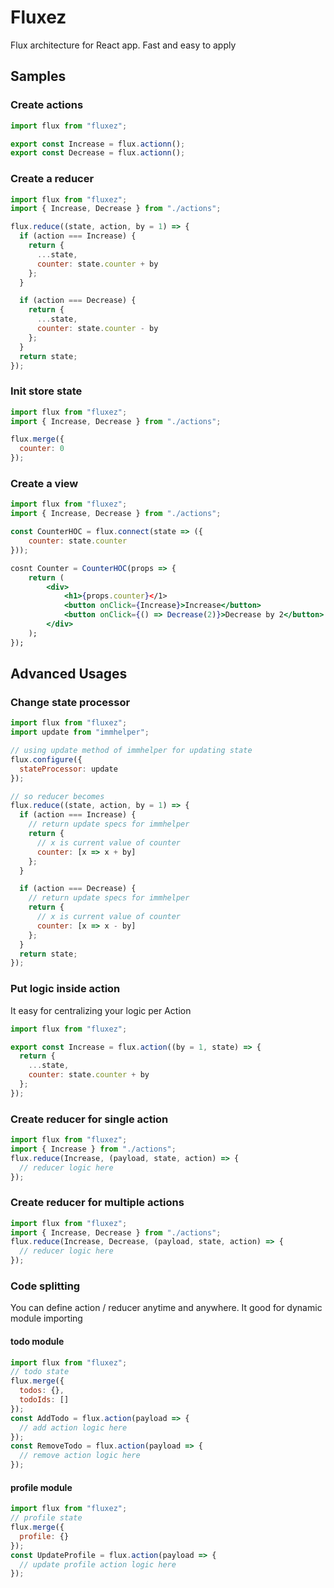 # Fluxez

Flux architecture for React app. Fast and easy to apply

## Samples

### Create actions

```js
import flux from "fluxez";

export const Increase = flux.actionn();
export const Decrease = flux.actionn();
```

### Create a reducer

```js
import flux from "fluxez";
import { Increase, Decrease } from "./actions";

flux.reduce((state, action, by = 1) => {
  if (action === Increase) {
    return {
      ...state,
      counter: state.counter + by
    };
  }

  if (action === Decrease) {
    return {
      ...state,
      counter: state.counter - by
    };
  }
  return state;
});
```

### Init store state

```js
import flux from "fluxez";
import { Increase, Decrease } from "./actions";

flux.merge({
  counter: 0
});
```

### Create a view

```jsx
import flux from "fluxez";
import { Increase, Decrease } from "./actions";

const CounterHOC = flux.connect(state => ({
    counter: state.counter
}));

cosnt Counter = CounterHOC(props => {
    return (
        <div>
            <h1>{props.counter}</1>
            <button onClick={Increase}>Increase</button>
            <button onClick={() => Decrease(2)}>Decrease by 2</button>
        </div>
    );
});
```

## Advanced Usages

### Change state processor

```js
import flux from "fluxez";
import update from "immhelper";

// using update method of immhelper for updating state
flux.configure({
  stateProcessor: update
});

// so reducer becomes
flux.reduce((state, action, by = 1) => {
  if (action === Increase) {
    // return update specs for immhelper
    return {
      // x is current value of counter
      counter: [x => x + by]
    };
  }

  if (action === Decrease) {
    // return update specs for immhelper
    return {
      // x is current value of counter
      counter: [x => x - by]
    };
  }
  return state;
});
```

### Put logic inside action

It easy for centralizing your logic per Action

```js
import flux from "fluxez";

export const Increase = flux.action((by = 1, state) => {
  return {
    ...state,
    counter: state.counter + by
  };
});
```

### Create reducer for single action

```js
import flux from "fluxez";
import { Increase } from "./actions";
flux.reduce(Increase, (payload, state, action) => {
  // reducer logic here
});
```

### Create reducer for multiple actions

```js
import flux from "fluxez";
import { Increase, Decrease } from "./actions";
flux.reduce(Increase, Decrease, (payload, state, action) => {
  // reducer logic here
});
```

### Code splitting

You can define action / reducer anytime and anywhere. It good for dynamic module importing

#### todo module

```js
import flux from "fluxez";
// todo state
flux.merge({
  todos: {},
  todoIds: []
});
const AddTodo = flux.action(payload => {
  // add action logic here
});
const RemoveTodo = flux.action(payload => {
  // remove action logic here
});
```

#### profile module

```js
import flux from "fluxez";
// profile state
flux.merge({
  profile: {}
});
const UpdateProfile = flux.action(payload => {
  // update profile action logic here
});
```
